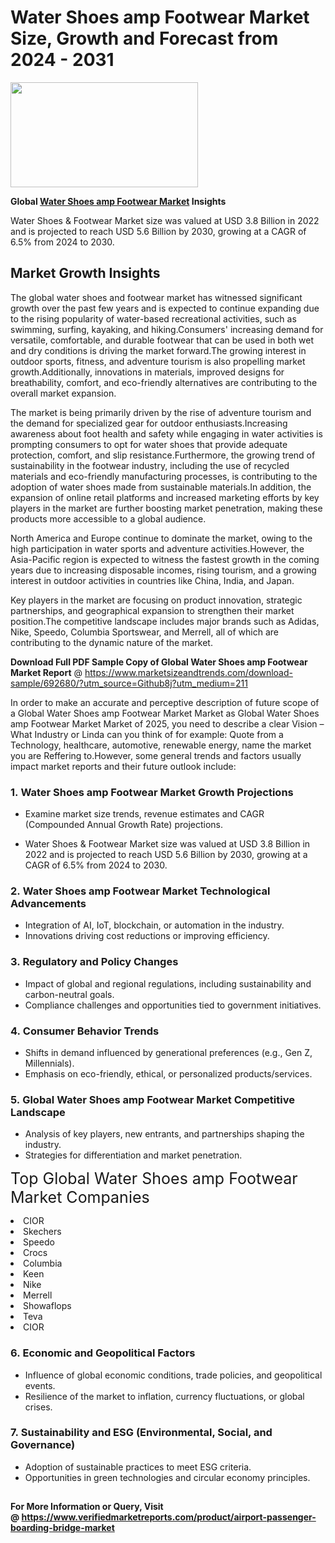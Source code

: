 <H1>Water Shoes amp Footwear Market Size, Growth and Forecast from 2024 - 2031</H1><img class="aligncenter size-medium wp-image-584254" src="https://thirdeyenews.in/wp-content/uploads/2024/09/Global-Market-Research-300x168.jpeg" alt="" width="300" height="168" /><p><strong>Global&nbsp;<a href="https://www.marketsizeandtrends.com/download-sample/692680/?utm_source=Github8j?utm_medium=211">Water Shoes amp Footwear Market</a> Insights</strong></p><p>Water Shoes & Footwear Market size was valued at USD 3.8 Billion in 2022 and is projected to reach USD 5.6 Billion by 2030, growing at a CAGR of 6.5% from 2024 to 2030.</p><p><h2>Market Growth Insights</h2> <p>The global water shoes and footwear market has witnessed significant growth over the past few years and is expected to continue expanding due to the rising popularity of water-based recreational activities, such as swimming, surfing, kayaking, and hiking.Consumers' increasing demand for versatile, comfortable, and durable footwear that can be used in both wet and dry conditions is driving the market forward.The growing interest in outdoor sports, fitness, and adventure tourism is also propelling market growth.Additionally, innovations in materials, improved designs for breathability, comfort, and eco-friendly alternatives are contributing to the overall market expansion.</p> <p>The market is being primarily driven by the rise of adventure tourism and the demand for specialized gear for outdoor enthusiasts.Increasing awareness about foot health and safety while engaging in water activities is prompting consumers to opt for water shoes that provide adequate protection, comfort, and slip resistance.Furthermore, the growing trend of sustainability in the footwear industry, including the use of recycled materials and eco-friendly manufacturing processes, is contributing to the adoption of water shoes made from sustainable materials.In addition, the expansion of online retail platforms and increased marketing efforts by key players in the market are further boosting market penetration, making these products more accessible to a global audience.</p> <p>North America and Europe continue to dominate the market, owing to the high participation in water sports and adventure activities.However, the Asia-Pacific region is expected to witness the fastest growth in the coming years due to increasing disposable incomes, rising tourism, and a growing interest in outdoor activities in countries like China, India, and Japan.</p> <p>Key players in the market are focusing on product innovation, strategic partnerships, and geographical expansion to strengthen their market position.The competitive landscape includes major brands such as Adidas, Nike, Speedo, Columbia Sportswear, and Merrell, all of which are contributing to the dynamic nature of the market.</p> <p><span class=""><strong>Download Full PDF Sample Copy of Global Water Shoes amp Footwear Market Report</strong> @ <a href="https://www.marketsizeandtrends.com/download-sample/692680/?utm_source=Github8j?utm_medium=211" target="_blank">https://www.marketsizeandtrends.com/download-sample/692680/?utm_source=Github8j?utm_medium=211</a></span></p><p>In order to make an accurate and perceptive description of future scope of a Global&nbsp;Water Shoes amp Footwear Market Market as Global&nbsp;Water Shoes amp Footwear Market Market of 2025, you need to describe a clear Vision &ndash; What Industry or Linda can you think of for example: Quote from a Technology, healthcare, automotive, renewable energy, name the market you are Reffering to.However, some general trends and factors usually impact market reports and their future outlook include:</p><h3>1.&nbsp;<strong>Water Shoes amp Footwear Market Growth Projections</strong></h3><ul><li>Examine market size trends, revenue estimates and CAGR (Compounded Annual Growth Rate) projections.</li><li><p>Water Shoes & Footwear Market size was valued at USD 3.8 Billion in 2022 and is projected to reach USD 5.6 Billion by 2030, growing at a CAGR of 6.5% from 2024 to 2030.</p></li></ul><h3>2.&nbsp;<strong>Water Shoes amp Footwear Market Technological Advancements</strong></h3><ul><li>Integration of AI, IoT, blockchain, or automation in the industry.</li><li>Innovations driving cost reductions or improving efficiency.</li></ul><h3>3.&nbsp;<strong>Regulatory and Policy Changes</strong></h3><ul><li>Impact of global and regional regulations, including sustainability and carbon-neutral goals.</li><li>Compliance challenges and opportunities tied to government initiatives.</li></ul><h3>4.&nbsp;<strong>Consumer Behavior Trends</strong></h3><ul><li>Shifts in demand influenced by generational preferences (e.g., Gen Z, Millennials).</li><li>Emphasis on eco-friendly, ethical, or personalized products/services.</li></ul><h3>5.&nbsp;<strong>Global Water Shoes amp Footwear Market Competitive Landscape</strong></h3><ul><li>Analysis of key players, new entrants, and partnerships shaping the industry.</li><li>Strategies for differentiation and market penetration.</li></ul><p data-pm-slice="1 1 []"><span style="color: inherit; font-family: inherit; font-size: 25px;">Top Global Water Shoes amp Footwear Market Companies</span></p><div class="" data-test-id=""><p><li>CIOR</li><li> Skechers</li><li> Speedo</li><li> Crocs</li><li> Columbia</li><li> Keen</li><li> Nike</li><li> Merrell</li><li> Showaflops</li><li> Teva</li><li> CIOR</li></p></div><h3>6.&nbsp;<strong>Economic and Geopolitical Factors</strong></h3><ul><li>Influence of global economic conditions, trade policies, and geopolitical events.</li><li>Resilience of the market to inflation, currency fluctuations, or global crises.</li></ul><h3>7.&nbsp;<strong>Sustainability and ESG (Environmental, Social, and Governance)</strong></h3><ul><li>Adoption of sustainable practices to meet ESG criteria.</li><li>Opportunities in green technologies and circular economy principles.</li></ul><h2><strong style="font-size: 14px;">For More Information or Query, Visit @&nbsp;</strong><a style="background-color: #ffffff; font-size: 14px;" href="https://www.marketsizeandtrends.com/report/water-shoes-amp-footwear-market/" target="_blank">https://www.verifiedmarketreports.com/product/airport-passenger-boarding-bridge-market</a></h2>